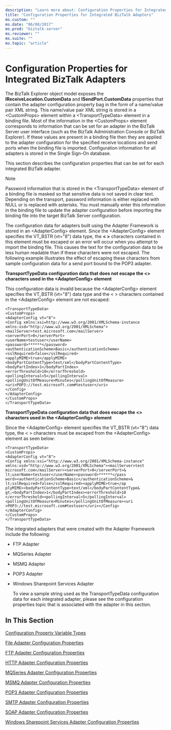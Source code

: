 ```yaml
---
description: "Learn more about: Configuration Properties for Integrated BizTalk Adapters"
title: "Configuration Properties for Integrated BizTalk Adapters"
ms.custom: ""
ms.date: "06/08/2017"
ms.prod: "biztalk-server"
ms.reviewer: ""
ms.suite: ""
ms.topic: "article"
---
```

# Configuration Properties for Integrated BizTalk Adapters
The BizTalk Explorer object model exposes the **IReceiveLocation.CustomData** and **ISendPort.CustomData** properties that contain the adapter configuration property bag in the form of a name/value pair XML string. This name/value pair XML string is stored in a \<CustomProps\> element within a \<TransportTypeData\> element in a binding file. Most of the information in the \<CustomProps\> element corresponds to information that can be set for an adapter in the BizTalk Server user interface (such as the BizTalk Administration Console or BizTalk Explorer). If these values are present in a binding file then they are applied to the adapter configuration for the specified receive locations and send ports when the binding file is imported. Configuration information for all adapters is stored in the Single Sign-On database.  
  
 This section describes the configuration properties that can be set for each integrated BizTalk adapter.  
  
> [!NOTE]
>  Password information that is stored in the \<TransportTypeData\> element of a binding file is masked so that sensitive data is not saved in clear text. Depending on the transport, password information is either replaced with NULL or is replaced with asterisks. You must manually enter this information in the binding file to update the adapter configuration before importing the binding file into the target BizTalk Server configuration.  
  
 The configuration data for adapters built using the Adapter Framework is stored in an \<AdapterConfig\> element. Since the \<AdapterConfig\> element specifies the VT_BSTR (vt="8") data type, the **\< \>** characters contained in this element must be escaped or an error will occur when you attempt to import the binding file. This causes the text for the configuration data to be less human readable than if these characters were not escaped. The following example illustrates the effect of escaping these characters from sample configuration data for a send port bound to the POP3 adapter.  
  
 **TransportTypeData configuration data that does not escape the <> characters used in the \<AdapterConfig\> element**  
  
 This configuration data is invalid because the \<AdapterConfig\> element specifies the VT_BSTR (vt="8") data type and the \< \> characters contained in the \<AdapterConfig\> element are not escaped:  
  
```  
<TransportTypeData>  
<CustomProps>  
<AdapterConfig vt="8">  
<Config xmlns:xsi=http://www.w3.org/2001/XMLSchema-instance xmlns:xsd="http://www.w3.org/2001/XMLSchema">  
<mailServer>test.microsoft.com</mailServer>  
<serverPort>0</serverPort>  
<userName>testuser</userName>  
<password>******</password>  
<authenticationScheme>Basic</authenticationScheme>  
<sslRequired>false</sslRequired>  
<applyMIME>true</applyMIME>  
<bodyPartContentType>text/xml</bodyPartContentType>  
<bodyPartIndex>1</bodyPartIndex>  
<errorThreshold>10</errorThreshold>  
<pollingInterval>5</pollingInterval>  
<pollingUnitOfMeasure>Minutes</pollingUnitOfMeasure>   
<uri>POP3://test.microsoft.com#testuser</uri>  
</Config>  
</AdapterConfig>  
</CustomProps>  
</TransportTypeData>  
```  
  
 **TransportTypeData configuration data that does escape the <> characters used in the \<AdapterConfig\> element**  
  
 Since the \<AdapterConfig\> element specifies the VT_BSTR (vt="8") data type, the \< \> characters must be escaped from the \<AdapterConfig\> element as seen below:  
  
```  
<TransportTypeData>  
<CustomProps>  
<AdapterConfig vt="8">  
<Config xmlns:xsi="http://www.w3.org/2001/XMLSchema-instance"  
xmlns:xsd="http://www.w3.org/2001/XMLSchema"><mailServer>test  
microsoft.com</mailServer><serverPort>0</serverPort>&  
lt;userName>testuser</userName><password>******</pass  
word><authenticationScheme>Basic</authenticationScheme>&  
lt;sslRequired>false</sslRequired><applyMIME>true</ap  
plyMIME><bodyPartContentType>text/xml</bodyPartContentType&  
gt;<bodyPartIndex>1</bodyPartIndex><errorThreshold>10  
</errorThreshold><pollingInterval>5</pollingInterval>  
<pollingUnitOfMeasure>Minutes</pollingUnitOfMeasure><uri  
>POP3://test.microsoft.com#testuser</uri></Config>  
</AdapterConfig>  
</CustomProps>  
</TransportTypeData>  
```  
  
 The integrated adapters that were created with the Adapter Framework include the following:  
  
- FTP Adapter  
  
- MQSeries Adapter  
  
- MSMQ Adapter  
  
- POP3 Adapter  
  
- Windows Sharepoint Services Adapter  
  
  To view a sample string used as the TransportTypeData configuration data for each integrated adapter, please see the configuration properties topic that is associated with the adapter in this section.  
  
## In This Section  
 [Configuration Property Variable Types](../core/configuration-property-variable-types.md)  
  
 [File Adapter Configuration Properties](../core/file-adapter-configuration-properties.md)  
  
 [FTP Adapter Configuration Properties](../core/ftp-adapter-configuration-properties.md)  
  
 [HTTP Adapter Configuration Properties](../core/http-adapter-configuration-properties.md)  
  
 [MQSeries Adapter Configuration Properties](../core/mqseries-adapter-configuration-properties.md)  
  
 [MSMQ Adapter Configuration Properties](../core/msmq-adapter-configuration-properties.md)  
  
 [POP3 Adapter Configuration Properties](../core/pop3-adapter-configuration-properties.md)  
  
 [SMTP Adapter Configuration Properties](../core/smtp-adapter-configuration-properties.md)  
  
 [SOAP Adapter Configuration Properties](../core/soap-adapter-configuration-properties.md)  
  
 [Windows Sharepoint Services Adapter Configuration Properties](../core/windows-sharepoint-services-adapter-configuration-properties.md)
